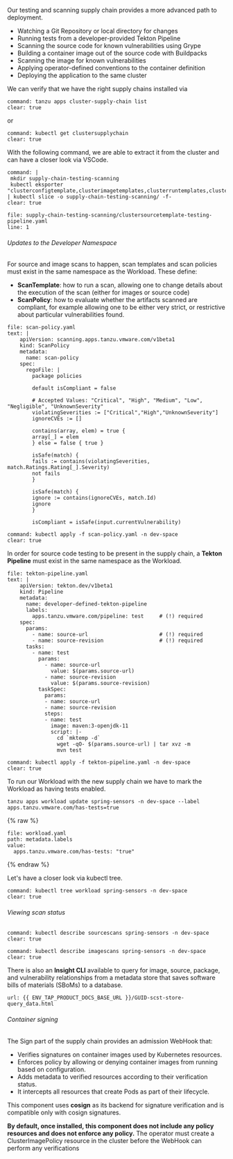 Our testing and scanning supply chain provides a more advanced path to deployment.
- Watching a Git Repository or local directory for changes
- Running tests from a developer-provided Tekton Pipeline
- Scanning the source code for known vulnerabilities using Grype
- Building a container image out of the source code with Buildpacks
- Scanning the image for known vulnerabilities
- Applying operator-defined conventions to the container definition
- Deploying the application to the same cluster

We can verify that we have the right supply chains installed via
```terminal:execute
command: tanzu apps cluster-supply-chain list
clear: true
```
or
```terminal:execute
command: kubectl get clustersupplychain
clear: true
```

With the following command, we are able to extract it from the cluster and can have a closer look via VSCode.
```terminal:execute
command: |
 mkdir supply-chain-testing-scanning
 kubectl eksporter "clusterconfigtemplate,clusterimagetemplates,clusterruntemplates,clustersourcetemplates,clustersupplychains,clustertemplates,clusterdelivery,ClusterDeploymentTemplate" | kubectl slice -o supply-chain-testing-scanning/ -f-
clear: true
```

```editor:open-file
file: supply-chain-testing-scanning/clustersourcetemplate-testing-pipeline.yaml
line: 1
```

###### Updates to the Developer Namespace

For source and image scans to happen, scan templates and scan policies must exist in the same namespace as the Workload. These define:
- **ScanTemplate**: how to run a scan, allowing one to change details about the execution of the scan (either for images or source code)
- **ScanPolicy**: how to evaluate whether the artifacts scanned are compliant, for example allowing one to be either very strict, or restrictive about particular vulnerabilities found.

```editor:append-lines-to-file
file: scan-policy.yaml
text: |
    apiVersion: scanning.apps.tanzu.vmware.com/v1beta1
    kind: ScanPolicy
    metadata:
      name: scan-policy
    spec:
      regoFile: |
        package policies

        default isCompliant = false

        # Accepted Values: "Critical", "High", "Medium", "Low", "Negligible", "UnknownSeverity"
        violatingSeverities := ["Critical","High","UnknownSeverity"]
        ignoreCVEs := []

        contains(array, elem) = true {
        array[_] = elem
        } else = false { true }

        isSafe(match) {
        fails := contains(violatingSeverities, match.Ratings.Rating[_].Severity)
        not fails
        }

        isSafe(match) {
        ignore := contains(ignoreCVEs, match.Id)
        ignore
        }

        isCompliant = isSafe(input.currentVulnerability)
```
```terminal:execute
command: kubectl apply -f scan-policy.yaml -n dev-space
clear: true
```

In order for source code testing to be present in the supply chain, a **Tekton Pipeline** must exist in the same namespace as the Workload.
```editor:append-lines-to-file
file: tekton-pipeline.yaml
text: |
    apiVersion: tekton.dev/v1beta1
    kind: Pipeline
    metadata:
      name: developer-defined-tekton-pipeline
      labels:
        apps.tanzu.vmware.com/pipeline: test     # (!) required
    spec:
      params:
        - name: source-url                       # (!) required
        - name: source-revision                  # (!) required
      tasks:
        - name: test
          params:
            - name: source-url
              value: $(params.source-url)
            - name: source-revision
              value: $(params.source-revision)
          taskSpec:
            params:
            - name: source-url
            - name: source-revision
            steps:
            - name: test
              image: maven:3-openjdk-11
              script: |-
                cd `mktemp -d`
                wget -qO- $(params.source-url) | tar xvz -m
                mvn test
```
```terminal:execute
command: kubectl apply -f tekton-pipeline.yaml -n dev-space
clear: true
```

To run our Workload with the new supply chain we have to mark the Workload as having tests enabled.
```execute
tanzu apps workload update spring-sensors -n dev-space --label apps.tanzu.vmware.com/has-tests=true
```

{% raw %}
```editor:insert-value-into-yaml
file: workload.yaml
path: metadata.labels
value:
  apps.tanzu.vmware.com/has-tests: "true"
```
{% endraw %}

Let's have a closer look via kubectl tree.
```terminal:execute
command: kubectl tree workload spring-sensors -n dev-space
clear: true
```

###### Viewing scan status
```terminal:execute
command: kubectl describe sourcescans spring-sensors -n dev-space
clear: true
```
```terminal:execute
command: kubectl describe imagescans spring-sensors -n dev-space
clear: true
```

There is also an **Insight CLI** available to query for image, source, package, and vulnerability relationships from a metadata store that saves software bills of materials (SBoMs) to a database.
```dashboard:open-url
url: {{ ENV_TAP_PRODUCT_DOCS_BASE_URL }}/GUID-scst-store-query_data.html
```

###### Container signing

The Sign part of the supply chain provides an admission WebHook that:
- Verifies signatures on container images used by Kubernetes resources.
- Enforces policy by allowing or denying container images from running based on configuration.
- Adds metadata to verified resources according to their verification status.
- It intercepts all resources that create Pods as part of their lifecycle.

This component uses **cosign** as its backend for signature verification and is compatible only with cosign signatures. 

**By default, once installed, this component does not include any policy resources and does not enforce any policy.** The operator must create a ClusterImagePolicy resource in the cluster before the WebHook can perform any verifications